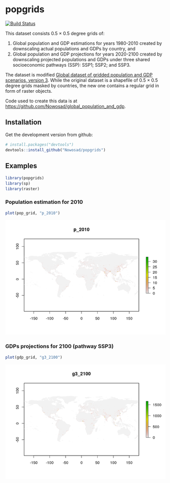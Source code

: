 
<!-- README.md is generated from README.Rmd. Please edit that file -->
popgrids
========

[![Build Status](https://travis-ci.org/Nowosad/popgrids.png?branch=master)](https://travis-ci.org/Nowosad/popgrids)

This dataset consists 0.5 × 0.5 degree grids of:

1.  Global population and GDP estimations for years 1980-2010 created by downscaling actual populations and GDPs by country, and
2.  Global population and GDP projections for years 2020-2100 created by downscaling projected populations and GDPs under three shared socioeconomic pathways (SSP): SSP1; SSP2; and SSP3.

The dataset is modified [Global dataset of gridded population and GDP scenarios, version 3](http://www.cger.nies.go.jp/gcp/population-and-gdp.html). While the original dataset is a shapefile of 0.5 × 0.5 degree grids masked by countries, the new one contains a regular grid in form of raster objects.

Code used to create this data is at <https://github.com/Nowosad/global_population_and_gdp>.

Installation
------------

Get the development version from github:

``` r
# install.packages("devtools")
devtools::install_github("Nowosad/popgrids")
```

Examples
--------

``` r
library(popgrids)
library(sp)
library(raster)
```

### Population estimation for 2010

``` r
plot(pop_grid, "p_2010")
```

![](man/figures/README-example1-1.png)

### GDPs projections for 2100 (pathway SSP3)

``` r
plot(gdp_grid, "g3_2100")
```

![](man/figures/README-example2-1.png)
